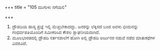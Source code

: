 +++
title = "105 ಮುಗುಳು ನಗೆಯಲಿ"

+++
1. ದ್ರೌಪದಿಯ ಹಾಸ್ಯ ಪ್ರಜ್ಞೆ ಇಲ್ಲಿ ಮೆಚ್ಚಬೇಕಾದದ್ದು. ಜನರನ್ನು ಲೆಕ್ಕಿಸದೆ ಬಂದ ಅವಳು ಭೀಮನನ್ನು ಗಂಧರ್ವಪತಿಯೊಂದಿಗೆ ಸಮೀಕರಿಸಿದ ಕೌಶಲ ಶ್ಲಾಘನೀಯವಾಗಿದೆ.  
2. ಮೂಲಭಾರತದಲ್ಲಿ ದ್ರೌಪದಿ ನರ್ತನಶಾಲೆಗೆ ಹೋಗಿ ಅಲ್ಲಿ ದ್ರೌಪದಿ ಅರ್ಜುನರ ನಡುವೆ ನಡೆದ ಮಾತುಕಥೆಗಳ ವಿವರವಿದೆ.